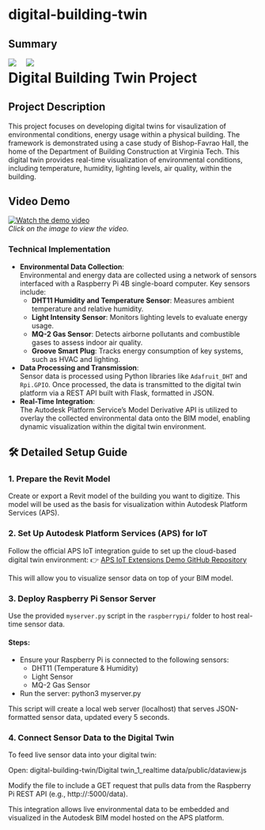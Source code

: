 # digital-building-twin
## Summary
<img src="/digitaltwinautodesk.png" style="float: left; margin-right: 20px; max-width: 200px;">
<img src="/study21.gif" style="float: left; margin-right: 20px; max-width: 200px;">

# Digital Building Twin Project

## Project Description

This project focuses on developing digital twins for visaulization of environmental conditions, energy usage within a physical building. The framework is demonstrated using a case study of Bishop-Favrao Hall, the home of the Department of Building Construction at Virginia Tech. This digital twin provides real-time visualization of environmental conditions, including temperature, humidity, lighting levels, air quality, within the building. 

## Video Demo

[![Watch the demo video](https://img.youtube.com/vi/unOPUtw5rmc/0.jpg)](https://youtu.be/unOPUtw5rmc)  
*Click on the image to view the video.*



### Technical Implementation
- **Environmental Data Collection**:  
   Environmental and energy data are collected using a network of sensors interfaced with a Raspberry Pi 4B single-board computer. Key sensors include:  
   - **DHT11 Humidity and Temperature Sensor**: Measures ambient temperature and relative humidity.  
   - **Light Intensity Sensor**: Monitors lighting levels to evaluate energy usage.  
   - **MQ-2 Gas Sensor**: Detects airborne pollutants and combustible gases to assess indoor air quality.  
   - **Groove Smart Plug**: Tracks energy consumption of key systems, such as HVAC and lighting.
- **Data Processing and Transmission**:  
   Sensor data is processed using Python libraries like `Adafruit_DHT` and `Rpi.GPIO`. Once processed, the data is transmitted to the digital twin platform via a REST API built with Flask, formatted in JSON.
- **Real-Time Integration**:  
   The Autodesk Platform Service’s Model Derivative API is utilized to overlay the collected environmental data onto the BIM model, enabling dynamic visualization within the digital twin environment.




## 🛠️ Detailed Setup Guide

### 1. Prepare the Revit Model

Create or export a Revit model of the building you want to digitize. This model will be used as the basis for visualization within Autodesk Platform Services (APS).

### 2. Set Up Autodesk Platform Services (APS) for IoT

Follow the official APS IoT integration guide to set up the cloud-based digital twin environment:
👉 [APS IoT Extensions Demo GitHub Repository](https://github.com/autodesk-platform-services/aps-iot-extensions-demo)

This will allow you to visualize sensor data on top of your BIM model.

### 3. Deploy Raspberry Pi Sensor Server

Use the provided `myserver.py` script in the `raspberrypi/` folder to host real-time sensor data.

#### Steps:
- Ensure your Raspberry Pi is connected to the following sensors:
  - DHT11 (Temperature & Humidity)
  - Light Sensor
  - MQ-2 Gas Sensor
- Run the server:
python3 myserver.py


This script will create a local web server (localhost) that serves JSON-formatted sensor data, updated every 5 seconds.

### 4. Connect Sensor Data to the Digital Twin
To feed live sensor data into your digital twin:

Open:
digital-building-twin/Digital twin_1_realtime data/public/dataview.js

Modify the file to include a GET request that pulls data from the Raspberry Pi REST API (e.g., http://<raspberry-pi-ip>:5000/data).

This integration allows live environmental data to be embedded and visualized in the Autodesk BIM model hosted on the APS platform.


